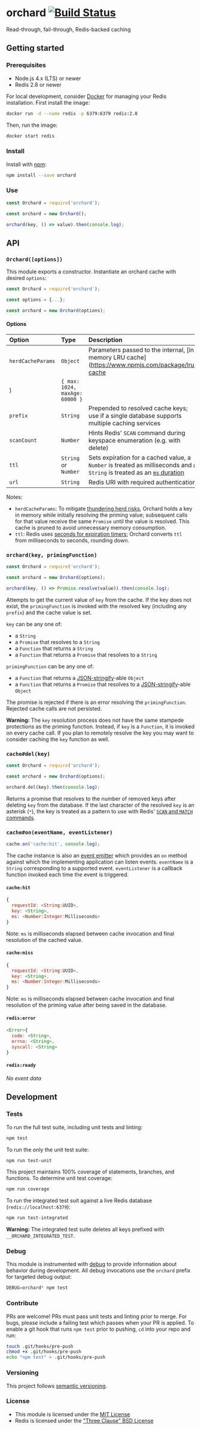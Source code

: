 orchard [![Build Status](https://travis-ci.org/kurttheviking/orchard-js.svg?branch=master)](https://travis-ci.org/kurttheviking/orchard-js)
=======

Read-through, fail-through, Redis-backed caching


## Getting started

### Prerequisites

- Node.js 4.x (LTS) or newer
- Redis 2.8 or newer

For local development, consider [Docker](https://www.docker.com/) for managing your Redis installation. First install the image:

```sh
docker run -d --name redis -p 6379:6379 redis:2.8
```

Then, run the image:

```sh
docker start redis
```

### Install

Install with [npm](https://www.npmjs.com):

```sh
npm install --save orchard
```

### Use

```js
const Orchard = require('orchard');

const orchard = new Orchard();

orchard(key, () => value).then(console.log);
```


## API

### `Orchard([options])`

This module exports a constructor. Instantiate an orchard cache with desired `options`:

```js
const Orchard = require('orchard');

const options = {...};

const orchard = new Orchard(options);
```

#### Options

| Option | Type | Description | Default |
| :----- | :--- | :---------- | :------ |
| `herdCacheParams` | `Object` | Parameters passed to the internal, [in-memory LRU cache](https://www.npmjs.com/package/lru-cache
) | `{ max: 1024, maxAge: 60000 }` |
| `prefix` | `String` | Prepended to resolved cache keys; use if a single database supports multiple caching services | *None* |
| `scanCount` | `Number` | Hints Redis' `SCAN` command during keyspace enumeration (e.g. with delete) | `10` |
| `ttl` | `String` or `Number` | Sets expiration for a cached value, a `Number` is treated as milliseconds and a `String` is treated as an [`ms` duration](https://www.npmjs.com/package/ms) | *None* |
| `url` | `String` | Redis URI with required authentication | `redis://localhost:6379` |

Notes:

- `herdCacheParams`: To mitigate [thundering herd risks](https://en.wikipedia.org/wiki/Thundering_herd_problem), Orchard holds a key in memory while initially resolving the priming value; subsequent calls for that value receive the same `Promise` until the value is resolved. This cache is pruned to avoid unnecessary memory consumption.
- `ttl`: Redis uses [seconds for expiration timers](https://redis.io/commands/expire); Orchard converts `ttl` from milliseconds to seconds, rounding down.


### `orchard(key, primingFunction)`

```js
const Orchard = require('orchard');

const orchard = new Orchard(options);

orchard(key, () => Promise.resolve(value)).then(console.log);
```

Attempts to get the current value of `key` from the cache. If the key does not exist, the `primingFunction` is invoked with the resolved key (including any `prefix`) and the cache value is set.

`key` can be any one of:

- a `String`
- a `Promise` that resolves to a `String`
- a `Function` that returns a `String`
- a `Function` that returns a `Promise` that resolves to a `String`

`primingFunction` can be any one of:

- a `Function` that returns a [JSON-stringify](https://developer.mozilla.org/en-US/docs/Web/JavaScript/Reference/Global_Objects/JSON/stringify)-able `Object`
- a `Function` that returns a `Promise` that resolves to a [JSON-stringify](https://developer.mozilla.org/en-US/docs/Web/JavaScript/Reference/Global_Objects/JSON/stringify)-able `Object`

The promise is rejected if there is an error resolving the `primingFunction`. Rejected cache calls are not persisted.

**Warning:** The `key` resolution process does not have the same stampede protections as the priming function. Instead, if `key` is a `Function`, it is invoked on every cache call. If you plan to remotely resolve the key you may want to consider caching the `key` function as well.

### `cache#del(key)`

```js
const Orchard = require('orchard');

const orchard = new Orchard(options);

orchard.del(key).then(console.log);
```

Returns a promise that resolves to the number of removed keys after deleting `key` from the database. If the last character of the resolved `key` is an asterisk (`*`), the key is treated as a pattern to use with Redis' [`SCAN` and `MATCH` commands](https://redis.io/commands/scan).

### `cache#on(eventName, eventListener)`

```js
cache.on('cache:hit', console.log);
```

The cache instance is also an [event emitter](http://nodejs.org/api/events.html#events_class_events_eventemitter) which provides an `on` method against which the implementing application can listen events. `eventName` is a `String` corresponding to a supported event. `eventListener` is a callback function invoked each time the event is triggered.

#### `cache:hit`

```js
{
  requestId: <String:UUID>,
  key: <String>,
  ms: <Number:Integer:Milliseconds>
}
```

Note: `ms` is milliseconds elapsed between cache invocation and final resolution of the cached value.

#### `cache:miss`

```js
{
  requestId: <String:UUID>,
  key: <String>,
  ms: <Number:Integer:Milliseconds>
}
```

Note: `ms` is milliseconds elapsed between cache invocation and final resolution of the priming value after being saved in the database.

#### `redis:error`

```js
<Error>{
  code: <String>,
  errno: <String>,
  syscall: <String>
}
```

#### `redis:ready`

*No event data*


## Development

### Tests

To run the full test suite, including unit tests and linting:

```sh
npm test
```

To run the only the unit test suite:

```sh
npm run test-unit
```

This project maintains 100% coverage of statements, branches, and functions. To determine unit test coverage:

```sh
npm run coverage
```

To run the integrated test suit against a live Redis database (`redis://localhost:6379`):

```sh
npm run test-integrated
```

**Warning:** The integrated test suite deletes all keys prefixed with `__ORCHARD_INTEGRATED_TEST`.

### Debug

This module is instrumented with [debug](https://www.npmjs.com/package/debug) to provide information about behavior during development. All debug invocations use the `orchard` prefix for targeted debug output:

```js
DEBUG=orchard* npm test
```

### Contribute

PRs are welcome! PRs must pass unit tests and linting prior to merge. For bugs, please include a failing test which passes when your PR is applied. To enable a git hook that runs `npm test` prior to pushing, `cd` into your repo and run:

```sh
touch .git/hooks/pre-push
chmod +x .git/hooks/pre-push
echo "npm test" > .git/hooks/pre-push
```

### Versioning

This project follows [semantic versioning](http://semver.org/).

### License

- This module is licensed under the [MIT License](./LICENSE)
- Redis is licensed under the ["Three Clause" BSD License](https://redis.io/topics/license)
